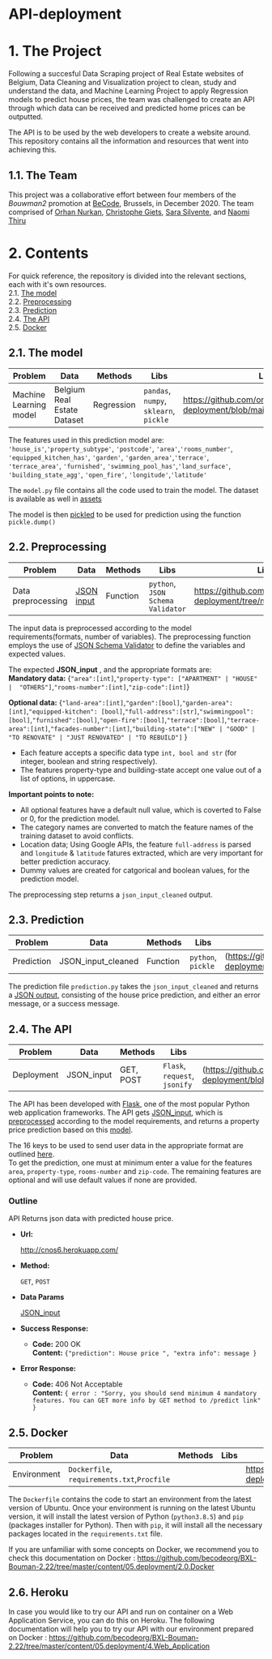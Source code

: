 # API-deployment

# 1. The Project
Following a succesful Data Scraping project of Real Estate websites of Belgium, Data Cleaning and Visualization project to clean, study and understand the data, and Machine Learning Project to apply Regression models to predict house prices, the team was challenged to create an API through which data can be received and predicted home prices can be outputted.

The API is to be used by the web developers to create a website around. This repository contains all the information and resources that went into achieving this.


## 1.1. The Team
This project was a collaborative effort between four members of the *Bouwman2* promotion at [BeCode](https://github.com/becodeorg), Brussels, in December 2020. The team comprised of [Orhan Nurkan](https://github.com/orhannurkan), [Christophe Giets](https://github.com/gietsc), [Sara Silvente](https://github.com/silventesa), and [Naomi Thiru](https://github.com/naomithiru)

# 2. Contents
For quick reference, the repository is divided into the relevant sections, each with it's own resources.  
2.1. [The model](#model)  
2.2. [Preprocessing](#prep)  
2.3. [Prediction](#pred)  
2.4. [The API](#api)  
2.5. [Docker](#doc)  

<a name="model"></a>
## 2.1. The model
|__Problem__|__Data__|__Methods__|__Libs__|__Link__|
|-|-|-|-|-|
|Machine Learning model|Belgium Real Estate Dataset |Regression|`pandas`, `numpy`, `sklearn`, `pickle`|https://github.com/orhannurkan/API-deployment/blob/main/app/model/model.py|

The features used in this prediction model are:</br> `'house_is'`,`'property_subtype'`, `'postcode'`, `'area'`,`'rooms_number'`, `'equipped_kitchen_has'`, `'garden'`, `'garden_area'`,`'terrace'`, `'terrace_area'`, `'furnished'`, `'swimming_pool_has'`,`'land_surface'`, `'building_state_agg'`, `'open_fire'`, `'longitude'`,`'latitude'`

The `model.py` file contains all the code used to train the model. The dataset is available as well in [assets](https://github.com/orhannurkan/API-deployment/tree/main/assets)

The model is then [pickled](https://docs.python.org/3/library/pickle.html) to be used for prediction using the function `pickle.dump()`


<a name="prep"></a>
## 2.2. Preprocessing
|__Problem__|__Data__|__Methods__|__Libs__|__Link__|
|-|-|-|-|-|
|Data preprocessing |[JSON input](#input)|Function |`python`, `JSON Schema Validator`|https://github.com/orhannurkan/API-deployment/tree/main/preprocessing |

The input data is preprocessed according to the model requirements(formats, number of variables). The preprocessing function employs the use of [JSON Schema Validator](https://github.com/Julian/jsonschema) to define the variables and expected values. 

The expected **JSON_input** <a name="input"></a>, and the appropriate formats are: </br>
**Mandatory data:** {`"area":[int]`,`"property-type": ["APARTMENT" | "HOUSE" |  "OTHERS"]`,`"rooms-number":[int]`,`"zip-code":[int]`}

**Optional data:** {`"land-area":[int]`,`"garden":[bool]`,`"garden-area":[int]`,`"equipped-kitchen": [bool]`,`"full-address":[str]`,`"swimmingpool":[bool]`,`"furnished":[bool]`,`"open-fire":[bool]`,`"terrace":[bool]`,`"terrace-area":[int]`,`"facades-number":[int]`,`"building-state":["NEW" | "GOOD" | "TO RENOVATE" | "JUST RENOVATED" | "TO REBUILD"]` }


- Each feature accepts a specific data type `int, bool and str` (for integer, boolean and string respectively).  
- The features property-type and building-state accept one value out of a list of options, in uppercase.  


**Important points to note:**  
* All optional features have a default null value, which is coverted to False or 0, for the prediction model.  
* The category names are converted to match the feature names of the training dataset to avoid conflicts.  
* Location data; Using Google APIs, the feature `full-address` is parsed and `longitude` & `latitude` fatures extracted, which are very important for better prediction accuracy. 
* Dummy values are created for catgorical and boolean values, for the prediction model.

The preprocessing step returns a `json_input_cleaned` output.

<a name="pred"></a>
## 2.3. Prediction
|__Problem__|__Data__|__Methods__|__Libs__|__Link__|
|-|-|-|-|-|
|Prediction|JSON_input_cleaned|Function|`python`, `pickle`| (https://github.com/orhannurkan/API-deployment/tree/main/predict)|

The prediction file `prediction.py` takes the `json_input_cleaned` and returns a [JSON output](#output), consisting of the house price prediction, and either an error message, or a success message.


<a name="api"></a>
## 2.4. The API
|__Problem__|__Data__|__Methods__|__Libs__|__Link__|
|-|-|-|-|-|
|Deployment|JSON_input|GET, POST|`Flask`, `request`, `jsonify`|(https://github.com/orhannurkan/API-deployment/blob/main/app.py)|

The API has been developed with [Flask](https://flask.palletsprojects.com/en/1.1.x/), one of the most popular Python web application frameworks.
The API gets [JSON_input](#input), which is [preprocessed](#prep) according to the model requirements, and returns a property price prediction based on this [model](#model).

The 16 keys to be used to send user data in the appropriate format are outlined [here](#input).  
To get the prediction, one must at minimum enter a value for the features `area`, `property-type`, `rooms-number` and `zip-code`.
The remaining features are optional and will use default values if none are provided.

### Outline

API Returns json data with predicted house price.
* **Url:**
    
    http://cnos6.herokuapp.com/

* **Method:**

  `GET`, `POST`
  
* **Data Params**
  
   [JSON_input](#input)

* **Success Response:**

  * **Code:** 200 OK <br />
    **Content:** `{"prediction": House price ",
                    "extra info": message }`
 
* **Error Response:**

  * **Code:** 406 Not Acceptable  <br />
    **Content:** `{ error : "Sorry, you should send minimum 4 mandatory features. You can GET more info by GET method to /predict link" }`



<a name="doc"></a>
## 2.5. Docker
|__Problem__|__Data__|__Methods__|__Libs__|__Link__|
|-|-|-|-|-|
|Environment|`Dockerfile`, `requirements.txt`,`Procfile`|||https://github.com/orhannurkan/API-deployment/blob/main/Dockerfile| |

The `Dockerfile` contains the code to start an environment from the latest version of Ubuntu. Once your environment is running on the latest Ubuntu version, it will install the latest version of Python (`python3.8.5`) and `pip` (packages installer for Python). Then with `pip`, it will install all the necessary packages located in the `requirements.txt` file.

If you are unfamiliar with some concepts on Docker, we recommend you to check this documentation on Docker : https://github.com/becodeorg/BXL-Bouman-2.22/tree/master/content/05.deployment/2.0.Docker 

## 2.6. Heroku
In case you would like to try our API and run on container on a Web Application Service, you can do this on Heroku.
The following documentation will help you to try our API with our environment prepared on Docker : https://github.com/becodeorg/BXL-Bouman-2.22/tree/master/content/05.deployment/4.Web_Application
